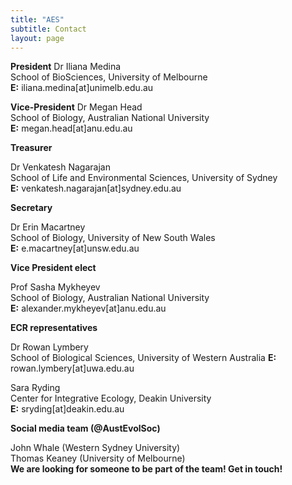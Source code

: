 ```yaml
---
title: "AES"
subtitle: Contact
layout: page
---
```


**President**
Dr Iliana Medina  
School of BioSciences, University of Melbourne  
**E:** iliana.medina[at]unimelb.edu.au   

**Vice-President**
Dr Megan Head  
School of Biology, Australian National University  
**E:** megan.head[at]anu.edu.au  

**Treasurer**

Dr Venkatesh Nagarajan  
School of Life and Environmental Sciences, University of Sydney  
**E:** venkatesh.nagarajan[at]sydney.edu.au

**Secretary**

Dr Erin Macartney  
School of Biology, University of New South Wales  
**E:** e.macartney[at]unsw.edu.au   

**Vice President elect**

Prof Sasha Mykheyev  
School of Biology, Australian National University  
**E:** alexander.mykheyev[at]anu.edu.au

**ECR representatives**

Dr Rowan Lymbery   
School of Biological Sciences, University of Western Australia
**E:** rowan.lymbery[at]uwa.edu.au  

Sara Ryding  
Center for Integrative Ecology, Deakin University  
**E:** sryding[at]deakin.edu.au

**Social media team (@AustEvolSoc)**  

John Whale (Western Sydney University)  
Thomas Keaney (University of Melbourne)  
**We are looking for someone to be part of the team! Get in touch!**

